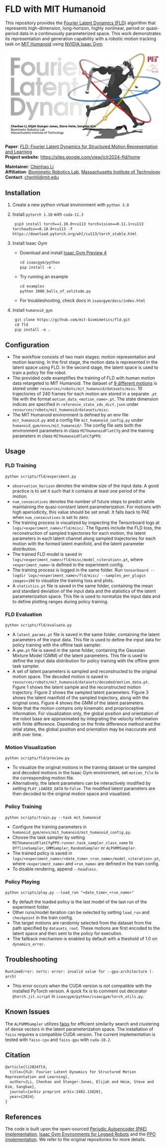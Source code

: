 # FLD with MIT Humanoid

This repository provides the [Fourier Latent Dynamics (FLD)](https://arxiv.org/abs/2402.13820) algorithm that represents high-dimension, long-horizon, highly nonlinear, period or quasi-period data in a continuously parameterized space. This work demonstrates its representation and generation capability with a robotic motion tracking task on [MIT Humanoid](https://spectrum.ieee.org/mit-dynamic-acrobatic-humanoid-robot) using [NVIDIA Isaac Gym](https://developer.nvidia.com/isaac-gym).

![fld](fld.png)

**Paper**: [FLD: Fourier Latent Dynamics for Structured Motion Representation and Learning](https://arxiv.org/abs/2402.13820)  
**Project website**: https://sites.google.com/view/iclr2024-fld/home

**Maintainer**: [Chenhao Li](https://breadli428.github.io/)  
**Affiliation**: [Biomimetic Robotics Lab](https://biomimetics.mit.edu/), [Massachusetts Institute of Technology](https://www.mit.edu/)  
**Contact**: [chenhli@mit.edu](mailto:chenhli@mit.edu)

## Installation

1. Create a new python virtual environment with `python 3.8`
2. Install `pytorch 1.10` with `cuda-11.3`
        
        pip3 install torch==1.10.0+cu113 torchvision==0.11.1+cu113 torchaudio==0.10.0+cu113 -f https://download.pytorch.org/whl/cu113/torch_stable.html

3. Install Isaac Gym

   - Download and install [Isaac Gym Preview 4](https://developer.nvidia.com/isaac-gym)

        ```
        cd isaacgym/python
        pip install -e .
        ```

   - Try running an example

        ```
        cd examples
        python 1080_balls_of_solitude.py
        ```

   - For troubleshooting, check docs in `isaacgym/docs/index.html`

4. Install `humanoid_gym`

        git clone https://github.com/mit-biomimetics/fld.git
        cd fld
        pip install -e .

## Configuration
- The workflow consists of two main stages: motion representation and motion learning. In the first stage, the motion data is represented in the latent space using FLD. In the second stage, the latent space is used to train a policy for the robot.
- The provided code examplifies the training of FLD with human motion data retargeted to MIT Humanoid. The dataset of [9 different motions](https://youtu.be/MVkg18c5aaU) is stored under `resources/robots/mit_humanoid/datasets/misc`. 10 trajectories of 240 frames for each motion are stored in a separate `.pt` file with the format `motion_data_<motion_name>.pt`. The state dimension indices are specified in `reference_state_idx_dict.json` under `resources/robots/mit_humanoid/datasets/misc`.
- The MIT Humanoid environment is defined by an env file `mit_humanoid.py` and a config file `mit_humanoid_config.py` under `humanoid_gym/envs/mit_humanoid/`. The config file sets both the environment parameters in class `MITHumanoidFlatCfg` and the training parameters in class `MITHumanoidFlatCfgPPO`.


## Usage

### FLD Training

```
python scripts/fld/experiment.py
```

- `observation_horizon` denotes the window size of the input data. A good practice is to set it such that it contains at least one period of the motion.
- `num_consecutives` denotes the number of future steps to predict while maintaining the quasi-constant latent parameterization. For motions with high aperiodicity, this value should be set small. It falls back to PAE when `num_consecutives` is set to zero.
- The training process is visualized by inspecting the Tensorboard logs at `logs/<experiment_name>/fld/misc/`. The figures include the FLD loss, the reconstruction of sampled trajectories for each motion, the latent parameters in each latent channel along sampled trajectories for each motion with the formed latent manifold, and the latent parameter distribution.
- The trained FLD model is saved in `logs/<experiment_name>/fld/misc/model_<iteration>.pt`, where `<experiment_name>` is defined in the experiment config.
- The training process is logged in the same folder. Run `tensorboard --logdir logs/<experiment_name>/fld/misc/ --samples_per_plugin images=100` to visualize the training loss and plots.
- A `statistics.pt` file is saved in the same folder, containing the mean and standard deviation of the input data and the statistics of the latent parameterization space. This file is used to normalize the input data and to define plotting ranges during policy training.

### FLD Evaluation

```
python scripts/fld/evaluate.py
```

- A `latent_params.pt` file is saved in the same folder, containing the latent parameters of the input data. This file is used to define the input data for policy training with the offline task sampler.
- A `gmm.pt` file is saved in the same folder, containing the Gaussian Mixture Model (GMM) of the latent parameters. This file is used to define the input data distribution for policy training with the offline gmm task sampler.
- A set of latent parameters is sampled and reconstructed to the original motion space. The decoded motion is saved in `resources/robots/mit_humanoid/datasets/decoded/motion_data.pt`. Figure 1 shows the latent sample and the reconstructed motion trajectory. Figure 2 shows the sampled latent parameters. Figure 3 shows the latent manifold of the sampled trajectory, along with the original ones. Figure 4 shows the GMM of the latent parameters.
- Note that the motion contains only kinematic and proprioceptive information. For visualization only, the global position and orientation of the robot base are approximated by integrating the velocity information with finite difference. Depending on the finite difference method and the intial states, the global position and orientation may be inaccurate and drift over time.

### Motion Visualization

```
python scripts/fld/preview.py
```
- To visualize the original motions in the training dataset or the sampled and decoded motions in the Isaac Gym environment, set `motion_file` to the corresponding motion file.
- Alternatively, the latent parameters can be interactively modified by setting `PLAY_LOADED_DATA` to `False`. The modified latent parameters are then decoded to the original motion space and visualized.

### Policy Training

```
python scripts/train.py --task mit_humanoid
```

- Configure the training parameters in `humanoid_gym/envs/mit_humanoid/mit_humanoid_config.py`.
- Choose the task sampler by setting `MITHumanoidFlatCfgPPO.runner.task_sampler_class_name` to `OfflineSampler`, `GMMSampler`, `RandomSampler` or `ALPGMMSampler`.
- The trained policy is saved in `logs/<experiment_name>/<date_time>_<run_name>/model_<iteration>.pt`, where `<experiment_name>` and `<run_name>` are defined in the train config.
- To disable rendering, append `--headless`.

### Policy Playing

```
python scripts/play.py --load_run "<date_time>_<run_name>"
```

- By default the loaded policy is the last model of the last run of the experiment folder.
- Other runs/model iteration can be selected by setting `load_run` and `checkpoint` in the train config.
- The target motions are randomly selected from the dataset from the path specified by `datasets_root`. These motions are first encoded to the latent space and then sent to the policy for execution.
- The fallback mechanism is enabled by default with a theshold of 1.0 on `dynamics_error`.

## Troubleshooting
```
RuntimeError: nvrtc: error: invalid value for --gpu-architecture (-arch)
```
- This error occurs when the CUDA version is not compatible with the installed PyTorch version. A quick fix is to comment out decorator `@torch.jit.script` in `isaacgym/python/isaacgym/torch_utils.py`.


## Known Issues
The `ALPGMMSampler` utilizes [faiss](https://github.com/facebookresearch/faiss) for efficient similarity search and clustering of dense vectors in the latent parameterization space. The installation of `faiss` requires a compatible CUDA version. The current implementation is tested with `faiss-cpu` and `faiss-gpu` with `cuda-10.2`.


## Citation
```
@article{li2024fld,
  title={FLD: Fourier Latent Dynamics for Structured Motion Representation and Learning},
  author={Li, Chenhao and Stanger-Jones, Elijah and Heim, Steve and Kim, Sangbae},
  journal={arXiv preprint arXiv:2402.13820},
  year={2024}
}
```

## References

The code is built upon the open-sourced [Periodic Autoencoder (PAE) Implementation](https://github.com/sebastianstarke/AI4Animation/tree/master/AI4Animation/SIGGRAPH_2022/PyTorch/PAE), [Isaac Gym Environments for Legged Robots](https://github.com/leggedrobotics/legged_gym) and the [PPO implementation](https://github.com/leggedrobotics/rsl_rl). We refer to the original repositories for more details.
